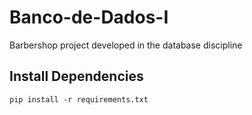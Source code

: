 # Banco-de-Dados-I
Barbershop project developed in the database discipline

## Install Dependencies
```pip install -r requirements.txt```
